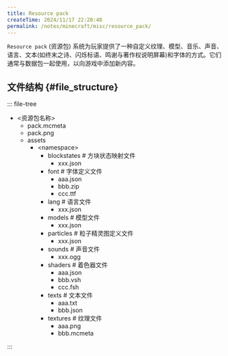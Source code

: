 ```yaml
---
title: Resource pack
createTime: 2024/11/17 22:20:48
permalink: /notes/minecraft/misc/resource_pack/
---
```


`Resource pack` (资源包) 系统为玩家提供了一种自定义纹理、模型、音乐、声音、语言、文本(如终末之诗、闪烁标语、鸣谢与著作权说明屏幕)和字体的方式。它们通常与数据包一起使用，以向游戏中添加新内容。

## 文件结构 {#file_structure}

::: file-tree

- \<资源包名称>
  - pack.mcmeta
  - pack.png
  - assets
    - \<namespace>
      - blockstates # 方块状态映射文件
        - xxx.json
      - font # 字体定义文件
        - aaa.json
        - bbb.zip
        - ccc.ttf
      - lang # 语言文件
        - xxx.json
      - models # 模型文件
        - xxx.json
      - particles # 粒子精灵图定义文件
        - xxx.json
      - sounds # 声音文件
        - xxx.ogg
      - shaders # 着色器文件
        - aaa.json
        - bbb.vsh
        - ccc.fsh
      - texts # 文本文件
        - aaa.txt
        - bbb.json
      - textures # 纹理文件
        - aaa.png
        - bbb.mcmeta

:::